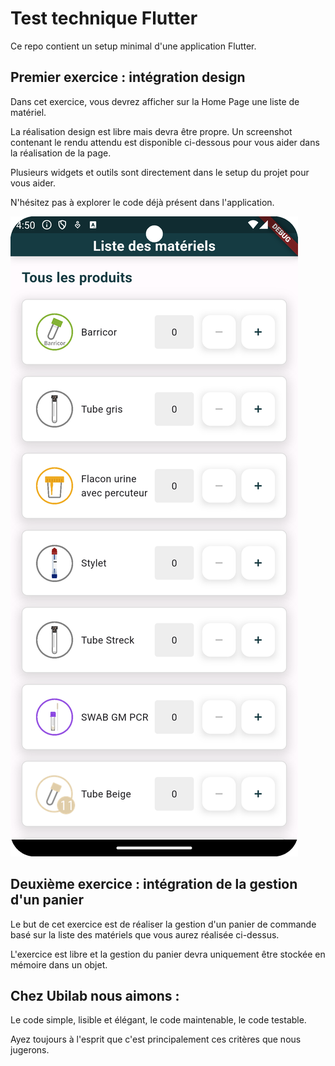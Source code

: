 # Test technique Flutter

Ce repo contient un setup minimal d'une application Flutter.

## Premier exercice : intégration design

Dans cet exercice, vous devrez afficher sur la Home Page une liste de matériel.

La réalisation design est libre mais devra être propre.
Un screenshot contenant le rendu attendu est disponible ci-dessous pour vous aider dans la réalisation de la page.

Plusieurs widgets et outils sont directement dans le setup du projet pour vous aider.

N'hésitez pas à explorer le code déjà présent dans l'application.

![home_page.png](home_page.png)

## Deuxième exercice : intégration de la gestion d'un panier

Le but de cet exercice est de réaliser la gestion d'un panier de commande basé sur la liste des matériels que vous aurez réalisée ci-dessus.

L'exercice est libre et la gestion du panier devra uniquement être stockée en mémoire dans un objet.

## Chez Ubilab nous aimons :
Le code simple, lisible et élégant, le code maintenable, le code testable.

Ayez toujours à l'esprit que c'est principalement ces critères que nous jugerons.
